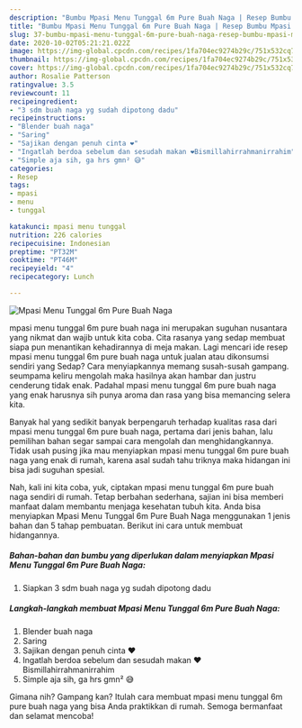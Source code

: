 ```yaml
---
description: "Bumbu Mpasi Menu Tunggal 6m Pure Buah Naga | Resep Bumbu Mpasi Menu Tunggal 6m Pure Buah Naga Yang Enak Banget"
title: "Bumbu Mpasi Menu Tunggal 6m Pure Buah Naga | Resep Bumbu Mpasi Menu Tunggal 6m Pure Buah Naga Yang Enak Banget"
slug: 37-bumbu-mpasi-menu-tunggal-6m-pure-buah-naga-resep-bumbu-mpasi-menu-tunggal-6m-pure-buah-naga-yang-enak-banget
date: 2020-10-02T05:21:21.022Z
image: https://img-global.cpcdn.com/recipes/1fa704ec9274b29c/751x532cq70/mpasi-menu-tunggal-6m-pure-buah-naga-foto-resep-utama.jpg
thumbnail: https://img-global.cpcdn.com/recipes/1fa704ec9274b29c/751x532cq70/mpasi-menu-tunggal-6m-pure-buah-naga-foto-resep-utama.jpg
cover: https://img-global.cpcdn.com/recipes/1fa704ec9274b29c/751x532cq70/mpasi-menu-tunggal-6m-pure-buah-naga-foto-resep-utama.jpg
author: Rosalie Patterson
ratingvalue: 3.5
reviewcount: 11
recipeingredient:
- "3 sdm buah naga yg sudah dipotong dadu"
recipeinstructions:
- "Blender buah naga"
- "Saring"
- "Sajikan dengan penuh cinta ❤️"
- "Ingatlah berdoa sebelum dan sesudah makan ❤️Bismillahirrahmanirrahim"
- "Simple aja sih, ga hrs gmn² 😅"
categories:
- Resep
tags:
- mpasi
- menu
- tunggal

katakunci: mpasi menu tunggal 
nutrition: 226 calories
recipecuisine: Indonesian
preptime: "PT32M"
cooktime: "PT46M"
recipeyield: "4"
recipecategory: Lunch

---
```



![Mpasi Menu Tunggal 6m Pure Buah Naga](https://img-global.cpcdn.com/recipes/1fa704ec9274b29c/751x532cq70/mpasi-menu-tunggal-6m-pure-buah-naga-foto-resep-utama.jpg)


mpasi menu tunggal 6m pure buah naga ini merupakan suguhan nusantara yang nikmat dan wajib untuk kita coba. Cita rasanya yang sedap membuat siapa pun menantikan kehadirannya di meja makan.
Lagi mencari ide resep mpasi menu tunggal 6m pure buah naga untuk jualan atau dikonsumsi sendiri yang Sedap? Cara menyiapkannya memang susah-susah gampang. seumpama keliru mengolah maka hasilnya akan hambar dan justru cenderung tidak enak. Padahal mpasi menu tunggal 6m pure buah naga yang enak harusnya sih punya aroma dan rasa yang bisa memancing selera kita.



Banyak hal yang sedikit banyak berpengaruh terhadap kualitas rasa dari mpasi menu tunggal 6m pure buah naga, pertama dari jenis bahan, lalu pemilihan bahan segar sampai cara mengolah dan menghidangkannya. Tidak usah pusing jika mau menyiapkan mpasi menu tunggal 6m pure buah naga yang enak di rumah, karena asal sudah tahu triknya maka hidangan ini bisa jadi suguhan spesial.


Nah, kali ini kita coba, yuk, ciptakan mpasi menu tunggal 6m pure buah naga sendiri di rumah. Tetap berbahan sederhana, sajian ini bisa memberi manfaat dalam membantu menjaga kesehatan tubuh kita. Anda bisa menyiapkan Mpasi Menu Tunggal 6m Pure Buah Naga menggunakan 1 jenis bahan dan 5 tahap pembuatan. Berikut ini cara untuk membuat hidangannya.

<!--inarticleads1-->

##### Bahan-bahan dan bumbu yang diperlukan dalam menyiapkan Mpasi Menu Tunggal 6m Pure Buah Naga:

1. Siapkan 3 sdm buah naga yg sudah dipotong dadu




<!--inarticleads2-->

##### Langkah-langkah membuat Mpasi Menu Tunggal 6m Pure Buah Naga:

1. Blender buah naga
1. Saring
1. Sajikan dengan penuh cinta ❤️
1. Ingatlah berdoa sebelum dan sesudah makan ❤️Bismillahirrahmanirrahim
1. Simple aja sih, ga hrs gmn² 😅




Gimana nih? Gampang kan? Itulah cara membuat mpasi menu tunggal 6m pure buah naga yang bisa Anda praktikkan di rumah. Semoga bermanfaat dan selamat mencoba!
